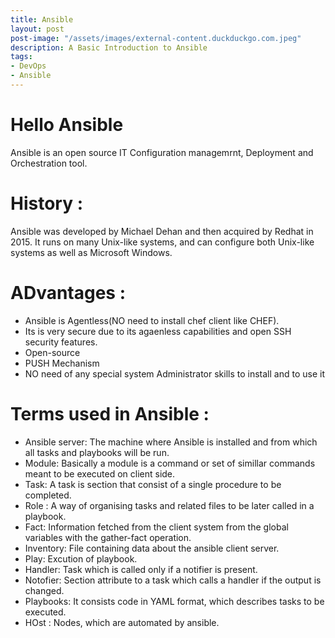 ```yaml
---
title: Ansible
layout: post
post-image: "/assets/images/external-content.duckduckgo.com.jpeg"
description: A Basic Introduction to Ansible
tags:
- DevOps
- Ansible
---
```


# Hello Ansible
Ansible is an open source  IT Configuration managemrnt, Deployment and Orchestration tool.

# History :
Ansible was developed by Michael Dehan and then acquired by Redhat in 2015. It runs on many Unix-like systems, and can configure both Unix-like systems as well as Microsoft Windows. 
# ADvantages :
* Ansible is Agentless(NO need to install chef client like CHEF).
* Its is very secure due to its agaenless capabilities and open SSH security features.
* Open-source
* PUSH Mechanism
* NO need of any special system Administrator skills to install and to use it 

# Terms used in Ansible : 
* Ansible server: The machine where Ansible is installed and from which all tasks and playbooks will be run.
* Module: Basically a module is a command or set of simillar commands meant to be executed on client side.
* Task: A task is section that consist of a single procedure to be completed.
* Role : A way of organising tasks and related files to be later called in a playbook.
* Fact: Information fetched from the client system from the global variables with the gather-fact operation.
* Inventory: File containing data about the ansible client server.
* Play: Excution of playbook.
* Handler: Task which is called only if a notifier is present.
* Notofier: Section attribute to a task which calls a handler if the output is changed.
* Playbooks: It consists code in YAML format, which describes tasks to be executed.
* HOst : Nodes, which are automated by ansible.
